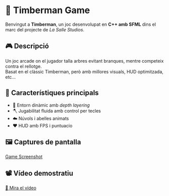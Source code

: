 # 🌲 Timberman Game

Benvingut a **Timberman**, un joc desenvolupat en **C++ amb SFML** dins el marc del projecte de *La Salle Studios*.

## 🎮 Descripció

Un joc arcade on el jugador talla arbres evitant branques, mentre competeix contra el rellotge.  
Basat en el clàssic Timberman, però amb millores visuals, HUD optimitzada, etc...


## 🧩 Característiques principals

- 🌳 Entorn dinàmic amb *depth layering*
- 🪓 Jugabilitat fluida amb control per tecles
- ☁️ Núvols i abelles animats
- ❤️ HUD amb FPS i puntuacio

## 🖼️ Captures de pantalla
[Game Screenshot](images/screenshot1.png)


## 📽️ Vídeo demostratiu
[🎥 Mira el vídeo](../video_timber.mp4)
